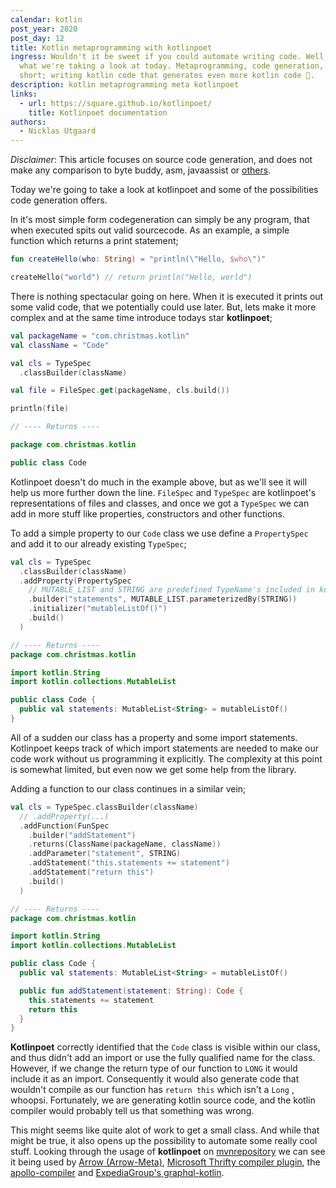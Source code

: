 ```yaml
---
calendar: kotlin
post_year: 2020
post_day: 12
title: Kotlin metaprogramming with kotlinpoet
ingress: Wouldn't it be sweet if you could automate writing code. Well, that's
  what we're taking a look at today. Metaprogramming, code generation, or in
  short; writing kotlin code that generates even more kotlin code 🤯.
description: kotlin metaprogramming meta kotlinpoet
links:
  - url: https://square.github.io/kotlinpoet/
    title: Kotlinpoet documentation
authors:
  - Nicklas Utgaard
---
```

_Disclaimer_: This article focuses on source code generation, and does not make any comparison to byte buddy, asm, javaassist or [others](https://stackoverflow.com/questions/2261947/are-there-alternatives-to-cglib/9823788#9823788). 

Today we're going to take a look at kotlinpoet and some of the possibilities code generation offers. 

In it's most simple form codegeneration can simply be any program, that when executed spits out valid sourcecode. As an example, a simple function which returns a print statement;
```kotlin
fun createHello(who: String) = "println(\"Hello, $who\")"

createHello("world") // return println("Hello, world")
```

There is nothing spectacular going on here. When it is executed it prints out some valid code, that we potentially could use later. 
But, lets make it more complex and at the same time introduce todays star **kotlinpoet**;
```kotlin
val packageName = "com.christmas.kotlin"
val className = "Code"

val cls = TypeSpec
  .classBuilder(className)

val file = FileSpec.get(packageName, cls.build())

println(file)

// ---- Returns ----

package com.christmas.kotlin

public class Code
```

Kotlinpoet doesn't do much in the example above, but as we'll see it will help us more further down the line. `FileSpec` and `TypeSpec` are kotlinpoet's representations of files and classes, and once we got a `TypeSpec` we can add in more stuff like properties, constructors and other functions.

To add a simple property to our `Code` class we use define a `PropertySpec` and add it to our already existing `TypeSpec`;
```kotlin
val cls = TypeSpec
  .classBuilder(className)
  .addProperty(PropertySpec
    // MUTABLE_LIST and STRING are predefined TypeName's included in kotlinpoet
    .builder("statements", MUTABLE_LIST.parameterizedBy(STRING))
    .initializer("mutableListOf()")
    .build()
  )

// ---- Returns ----
package com.christmas.kotlin

import kotlin.String
import kotlin.collections.MutableList

public class Code {
  public val statements: MutableList<String> = mutableListOf()
}
```

All of a sudden our class has a property and some import statements. Kotlinpoet keeps track of which import statements are needed to make our code work without us programming it explicitly. The complexity at this point is somewhat limited, but even now we get some help from the library.

Adding a function to our class continues in a similar vein;
```kotlin
val cls = TypeSpec.classBuilder(className)
  // .addProperty(...)
  .addFunction(FunSpec
    .builder("addStatement")
    .returns(ClassName(packageName, className))
    .addParameter("statement", STRING)
    .addStatement("this.statements += statement")
    .addStatement("return this")
    .build()
  )

// ---- Returns ----
package com.christmas.kotlin

import kotlin.String
import kotlin.collections.MutableList

public class Code {
  public val statements: MutableList<String> = mutableListOf()

  public fun addStatement(statement: String): Code {
    this.statements += statement
    return this
  }
}
```

**Kotlinpoet** correctly identified that the `Code` class is visible within our class, and thus didn't add an import or use the fully qualified name for the class. However, if we change the return type of our function to `LONG` it would include it as an import. Consequently it would also generate code that wouldn't compile as our function has `return this` which isn't a `Long` , whoopsi. Fortunately, we are generating kotlin source code, and the kotlin compiler would probably tell us that something was wrong. 

This might seems like quite alot of work to get a small class. And while that might be true, it also opens up the possibility to automate some really cool stuff. Looking through the usage of **kotlinpoet** on [mvnrepository](https://mvnrepository.com/artifact/com.squareup/kotlinpoet/usages) we can see it being used by [Arrow (Arrow-Meta)](https://arrow-kt.io/docs/0.10/apidocs/arrow-meta/arrow.meta.encoder/-meta-api/index.html), [Microsoft Thrifty compiler plugin](https://github.com/microsoft/thrifty/tree/master/thrifty-compiler-plugins), the [apollo-compiler](https://github.com/apollographql/apollo-android/tree/main/apollo-compiler) and [ExpediaGroup's graphql-kotlin](https://github.com/ExpediaGroup/graphql-kotlin).


